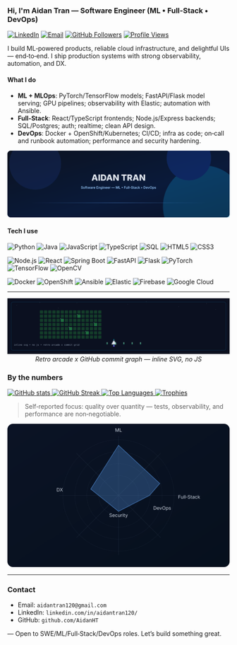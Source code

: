 ### Hi, I'm Aidan Tran — Software Engineer (ML • Full‑Stack • DevOps)

[![LinkedIn](https://img.shields.io/badge/LinkedIn-0A66C2?logo=linkedin&logoColor=white)](https://linkedin.com/in/aidantran120/)
[![Email](https://img.shields.io/badge/Email-Contact%20me-EA4335?logo=gmail&logoColor=white)](mailto:aidantran120@gmail.com)
[![GitHub Followers](https://img.shields.io/github/followers/AidanHT?label=Follow&style=flat&logo=github)](https://github.com/AidanHT)
[![Profile Views](https://komarev.com/ghpvc/?username=AidanHT&style=flat&color=blue)](https://github.com/AidanHT)

I build ML‑powered products, reliable cloud infrastructure, and delightful UIs — end‑to‑end. I ship production systems with strong observability, automation, and DX.

#### What I do

- **ML + MLOps**: PyTorch/TensorFlow models; FastAPI/Flask model serving; GPU pipelines; observability with Elastic; automation with Ansible.
- **Full‑Stack**: React/TypeScript frontends; Node.js/Express backends; SQL/Postgres; auth; realtime; clean API design.
- **DevOps**: Docker + OpenShift/Kubernetes; CI/CD; infra as code; on‑call and runbook automation; performance and security hardening.

<p align="center">
  <img src="docs/assets/hero.svg" alt="Aidan Tran Hero" />
</p>

#### Tech I use

![Python](https://img.shields.io/badge/Python-3776AB?style=for-the-badge&logo=python&logoColor=white)
![Java](https://img.shields.io/badge/Java-ED8B00?style=for-the-badge&logo=openjdk&logoColor=white)
![JavaScript](https://img.shields.io/badge/JavaScript-F7DF1E?style=for-the-badge&logo=javascript&logoColor=black)
![TypeScript](https://img.shields.io/badge/TypeScript-3178C6?style=for-the-badge&logo=typescript&logoColor=white)
![SQL](https://img.shields.io/badge/SQL-336791?style=for-the-badge&logo=postgresql&logoColor=white)
![HTML5](https://img.shields.io/badge/HTML5-E34F26?style=for-the-badge&logo=html5&logoColor=white)
![CSS3](https://img.shields.io/badge/CSS3-1572B6?style=for-the-badge&logo=css3&logoColor=white)

![Node.js](https://img.shields.io/badge/Node.js-339933?style=for-the-badge&logo=node.js&logoColor=white)
![React](https://img.shields.io/badge/React-20232A?style=for-the-badge&logo=react&logoColor=61DAFB)
![Spring Boot](https://img.shields.io/badge/Spring%20Boot-6DB33F?style=for-the-badge&logo=springboot&logoColor=white)
![FastAPI](https://img.shields.io/badge/FastAPI-009688?style=for-the-badge&logo=fastapi&logoColor=white)
![Flask](https://img.shields.io/badge/Flask-000000?style=for-the-badge&logo=flask&logoColor=white)
![PyTorch](https://img.shields.io/badge/PyTorch-EE4C2C?style=for-the-badge&logo=pytorch&logoColor=white)
![TensorFlow](https://img.shields.io/badge/TensorFlow-FF6F00?style=for-the-badge&logo=tensorflow&logoColor=white)
![OpenCV](https://img.shields.io/badge/OpenCV-5C3EE8?style=for-the-badge&logo=opencv&logoColor=white)

![Docker](https://img.shields.io/badge/Docker-2496ED?style=for-the-badge&logo=docker&logoColor=white)
![OpenShift](https://img.shields.io/badge/OpenShift-EE0000?style=for-the-badge&logo=redhatopenshift&logoColor=white)
![Ansible](https://img.shields.io/badge/Ansible-EE0000?style=for-the-badge&logo=ansible&logoColor=white)
![Elastic](https://img.shields.io/badge/Elastic-005571?style=for-the-badge&logo=elastic&logoColor=white)
![Firebase](https://img.shields.io/badge/Firebase-FFCA28?style=for-the-badge&logo=firebase&logoColor=black)
![Google Cloud](https://img.shields.io/badge/Google%20Cloud-4285F4?style=for-the-badge&logo=googlecloud&logoColor=white)

---

<p align="center">
  <img src="docs/assets/galaxia.svg" width="820" alt="Galaxia Commit Grid — Retro Arcade" />
  <br />
  <em>Retro arcade x GitHub commit graph — inline SVG, no JS</em>
 </p>

### By the numbers

<a href="https://github.com/AidanHT">
  <img src="https://github-readme-stats.vercel.app/api?username=AidanHT&show_icons=true&theme=tokyonight&hide_border=true" alt="GitHub stats" />
</a>

<a href="https://github.com/AidanHT">
  <img src="https://github-readme-streak-stats.herokuapp.com?user=AidanHT&theme=tokyonight&hide_border=true" alt="GitHub Streak" />
</a>

<a href="https://github.com/AidanHT">
  <img src="https://github-readme-stats.vercel.app/api/top-langs/?username=AidanHT&layout=compact&theme=tokyonight&hide_border=true" alt="Top Languages" />
</a>

<a href="https://github.com/AidanHT">
  <img src="https://github-profile-trophy.vercel.app/?username=AidanHT&theme=onedark&no-frame=true&row=1&column=7" alt="Trophies" />
</a>

> Self‑reported focus: quality over quantity — tests, observability, and performance are non‑negotiable.

<p align="center">
  <img src="docs/assets/radar.svg" width="560" alt="Skills Radar" />
</p>

---

### Contact

- Email: `aidantran120@gmail.com`
- LinkedIn: `linkedin.com/in/aidantran120/`
- GitHub: `github.com/AidanHT`

— Open to SWE/ML/Full‑Stack/DevOps roles. Let’s build something great.
